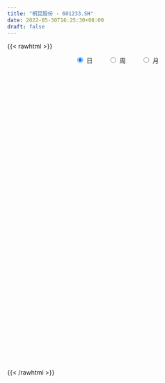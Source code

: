 ```yaml
---
title: "桐昆股份 - 601233.SH"
date: 2022-05-30T16:25:30+08:00
draft: false
---
```

{{< rawhtml >}}
    <div style="text-align: center">
        <label style="padding: 1rem;"><input style="margin-right: .5rem" type="radio" name="period" value="D" checked onclick="period_change(this)">日</label>
        <label style="padding: 1rem;"><input style="margin-right: .5rem" type="radio" name="period" value="W" onclick="period_change(this)">周</label>
        <label style="padding: 1rem;"><input style="margin-right: .5rem" type="radio" name="period" value="M" onclick="period_change(this)">月</label>
    </div>
    <div id="chart" style="height: 700px;"></div> 
    <script type="text/javascript">
        const D_v = [220604.43,373054.02,247822.8,195406.31,294360.65,201019.15,177615.4,337326.61,281032.88,504868.26,556321.0600000001,501987.76,306781.13,492595.94,255616.93,495192.93,604856.97,470116.42,367408.8,314692.82,221451.45,475678.67,548449.33,252000.43,234792.91,296215.66,855826.64,754194.09,675056.45,358588.23,337713.22,411945.35,320791.95,564435.59,417328.3,480903.29,464892.18,708663.28,465678.22,541306.3199999999,681840.3199999999,849934.21,552360.26,780238.78,394588.21,550139.34,514040.6,478596.87,641572.16,494264.69,385569.49,564785.21,683970.75,597497.1899999999,360894.23,467399.09,291522.92,285083.72,337689.83,385761.76,460533.82,508113.19,653183.38,486224.97,591405.6800000001,836927.67,492289.72,530908.71,523164.17,383716.31,294535.77,323852.68,467707.65,684649.99,541942.21,609171.64,509419.48,418254.53,693242.12,647710.74,410936.89,403703.88,472201.89,492708.82,512747.97,514543.26,447268.87,436995.92,515558.68,422006.71,511296.22,313454.88,552805.83,438068.98,393535.56,503080.67,517443.58,334898.05,245212.85,496639.52,362124.83,261359.12,220178.8,288279.05,420620.76,222125.43,476082.4,558850.59,462914.29,326566.54,555013.88,571297.38,248223.26,214013.43,650966.13,453802.63,273357.85,236212.84,193649.0,258952.89,214287.92,266331.27,226861.18,230231.2,330259.91,556218.61,252068.22,211473.47,184066.09,232051.34,330863.58,464099.14,336753.92,453532.02,254188.49,666401.17,409052.83,323002.3,334607.55,391769.67,558074.83,451477.5,287552.04,180108.48,179900.89,240556.98,150275.7,235502.99,188245.24,203840.34,162869.87,254194.32,353037.41,219972.59,217001.98,351047.54,602307.86,523430.62,441767.75,399661.61,391890.14,280598.67,572339.05,417105.11,347696.84,444409.48,310684.64,220274.35,246793.25,263209.06,269592.02,189903.0,221024.82,195988.55,259676.19,395452.03,251074.86,509483.37,449849.38,298753.36,249565.87,297824.45,201703.8,426894.9,422158.65,244534.57,296766.06,373331.93,238775.24,274108.09,313355.66,711853.5,480689.83,395659.42,748165.28,555056.73,632375.79,724722.11,389996.02,332856.86,441984.03,411389.66,397405.14,241952.5,448394.63,210389.22,130867.12,204423.67,222798.87,177109.62,137332.54,244480.36,133557.42,268094.08,232479.11,239657.8,249642.32,264430.39,212477.06,213118.12,179671.65,229319.71,172728.45,176550.35,202794.86,267267.58,173750.94,282987.28,255721.87,355470.93,401157.21,315224.43,200372.07,211009.48,122161.38,217057.36,213948.17,219687.14,187028.36,189550.44,164342.26,140979.37,262427.11,372730.48,317052.67,335719.52,281399.95,397700.21,195225.66,355766.65]
const D_histogram = [0.0,-0.0247548718,-0.0706467757,-0.0662998721,-0.0254547506,-0.010786206,0.0127494634,-0.0266901617,-0.0476263213,-0.0138688946,0.0511678127,0.0351724746,0.010397895,0.033445369,0.0280591735,0.0869413864,0.1688640096,0.2040571251,0.1543314637,0.0885499505,0.0381664218,-0.0615766501,-0.1361149518,-0.1716009283,-0.1854318213,-0.1731123092,-0.021530062,0.1078892004,0.2030617324,0.2472004619,0.2171249761,0.1942902926,0.167232995,0.1753763036,0.1520937303,0.1500845197,0.1592577641,0.2218211685,0.2719435804,0.314849965,0.3483521232,0.3791532807,0.3789792701,0.3023764314,0.267987977,0.2784813511,0.2533796797,0.1786263189,0.0864746366,-0.00556656,-0.0556866224,-0.1750562346,-0.0861137532,-0.0880515854,-0.0802787953,-0.1598178553,-0.179143907,-0.2039805674,-0.2451823416,-0.2326578095,-0.1821177155,-0.1227480486,-0.164699457,-0.1865339739,-0.1878080963,-0.2822760163,-0.3248995057,-0.3824689595,-0.419351402,-0.4461219911,-0.4539236794,-0.430523521,-0.3616468322,-0.3487393084,-0.3082526487,-0.1963783608,-0.1479231784,-0.1031302183,0.0151118154,0.153373944,0.2334072935,0.2441367375,0.2996536732,0.3068971435,0.2974826082,0.2608500676,0.1740220783,0.0490385866,-0.0423658315,-0.1467641808,-0.2739212876,-0.3595516105,-0.4521359743,-0.4832064574,-0.4666093741,-0.4039873172,-0.3793355217,-0.3310472082,-0.2773789323,-0.2569813157,-0.1928266511,-0.1443746472,-0.1092519953,-0.0528054478,-0.0585842993,-0.0480451722,-0.0334648156,-0.0476720268,-0.0707730117,-0.0738254315,0.0004723171,0.0198002102,0.0425445087,0.0597591165,-0.012408293,0.0036116569,0.0274708168,0.0408902074,0.0680293182,0.0926173047,0.095599137,0.0725390918,0.0871686779,0.0804216243,0.1159678694,0.1720659676,0.2064419859,0.2121669217,0.2189337081,0.2235852558,0.1853142704,0.157462024,0.1614919266,0.1804583791,0.1863213888,0.2170627635,0.2485276389,0.2667429255,0.2533927845,0.2510128265,0.2818648379,0.236836121,0.1735091115,0.1482242253,0.1043750362,0.031167381,0.0007609349,-0.0331351525,-0.0424771801,-0.0760477882,-0.0743698216,-0.0626425454,-0.0278577755,-0.0020790026,0.0109647688,-0.0076566381,0.0142188781,0.0532779797,0.0677532605,0.0984536458,0.1151536693,0.1187497526,0.1143115494,0.0607755419,0.0257208025,0.0429575435,0.0498484257,0.033825462,-0.0040928974,0.0088035154,-0.0396820858,-0.0863561837,-0.1407384894,-0.1699771498,-0.1355873913,-0.0602576028,-0.0064749808,0.0737555134,0.096627849,0.091064435,0.0773347826,0.0634973962,0.0418768432,0.0904443814,0.1100528935,0.076408344,0.0352260722,-0.0130693791,-0.0339055929,-0.0740137639,-0.115633699,-0.2221262106,-0.3134130346,-0.3807350174,-0.501391537,-0.6071660193,-0.6903022353,-0.6001553551,-0.5406873842,-0.4953134896,-0.4325815485,-0.3382981322,-0.2398974848,-0.1626730853,-0.0513448825,0.0322439291,0.0914381671,0.112885594,0.1265232215,0.136177069,0.1335830417,0.1518617529,0.1583062328,0.143232894,0.131090732,0.1236762112,0.1423060416,0.1217140019,0.1207365231,0.11268383,0.1124871921,0.0780397294,0.0333250875,0.0080557729,-0.0279700009,-0.0758053782,-0.0919863324,-0.1664029228,-0.218795161,-0.2005309581,-0.1423101158,-0.0624110817,0.0059694019,0.0558739383,0.0908165059,0.1111515818,0.1261170428,0.1443030925,0.14918562,0.1527919027,0.1595282056,0.1611278528,0.1520369017,0.1918966979,0.2356602743,0.2222416672,0.1865809766,0.2162810652,0.2102314815,0.2364958556]
const D_fast = [0.0,-0.0309435897,-0.0944971875,-0.106725252,-0.0722438182,-0.0602718251,-0.0335487898,-0.0796609554,-0.1125036953,-0.0822134922,-0.0043848317,-0.0115870512,-0.0337621571,-0.0023533408,-0.0007247429,0.0798928166,0.2040314422,0.290238839,0.2790960434,0.2354520179,0.1946100946,0.0794728602,-0.0290941795,-0.107480388,-0.1676692363,-0.1986278015,-0.0524280699,0.1039634927,0.2499014578,0.3558403027,0.380046061,0.4057839506,0.4205349018,0.4725222863,0.4872631455,0.5227750649,0.5717627503,0.6897814468,0.8078897539,0.9295086297,1.0500988186,1.1756882964,1.2702591032,1.2692503724,1.3018589123,1.3819726241,1.4202158727,1.3901190917,1.3195860684,1.2261532318,1.1621115139,0.998977843,1.0663918861,1.0424411576,1.0301442489,0.910650725,0.8465386965,0.7707068943,0.6682095347,0.6225696144,0.6275802796,0.6562629343,0.5731366616,0.5046686513,0.4564425047,0.2914055807,0.1675572149,0.0143705212,-0.1273497718,-0.2656508587,-0.3869334668,-0.4711641886,-0.4926992079,-0.5669765112,-0.6035530136,-0.540773316,-0.5292989282,-0.5102885226,-0.388268535,-0.2116629205,-0.0732777476,-0.0015141193,0.1289162348,0.2128839909,0.2778401077,0.306420084,0.2630976143,0.1503737693,0.0483778933,-0.0927115012,-0.2883489299,-0.4638671555,-0.6694855128,-0.8213576103,-0.9214128705,-0.9597876429,-1.0299697279,-1.0644432163,-1.0801196735,-1.1239673858,-1.108019384,-1.095661042,-1.0878513889,-1.0446062033,-1.0650311297,-1.0665032955,-1.0602891429,-1.0864143608,-1.1272085986,-1.1487173763,-1.0743015484,-1.0500236028,-1.0166431771,-0.9844887902,-1.059758273,-1.0428354088,-1.0121085447,-0.9884666023,-0.9443201619,-0.8965778492,-0.8696962327,-0.8746215049,-0.8381997494,-0.8248413968,-0.7603031845,-0.6611885943,-0.5752020796,-0.5164354133,-0.4549352,-0.3943873382,-0.3863297561,-0.3748164965,-0.3304136123,-0.2663325649,-0.213889208,-0.1288821425,-0.0352853574,0.0496156607,0.0996137157,0.1599869644,0.2613051852,0.2754854986,0.2555357669,0.2673069371,0.249551507,0.184135697,0.1539194847,0.1117396091,0.0917782865,0.0391957314,0.0222812425,0.0183478824,0.0461682084,0.0714272307,0.0872121943,0.0666766279,0.0921068636,0.1444854601,0.1758990561,0.2312128529,0.2767012936,0.3099848151,0.3341244992,0.2957823772,0.2671578385,0.2951339653,0.3144869539,0.3069203558,0.267978772,0.2830760636,0.224669941,0.1564067971,0.0668398691,-0.0048930788,-0.0044001681,0.0558652197,0.1080290966,0.206698469,0.2537277669,0.2709304617,0.276534505,0.2785714676,0.2674201253,0.3385987589,0.3857204945,0.3711780309,0.3388022771,0.2872394811,0.257926869,0.1993152571,0.1287868972,-0.0332371671,-0.2028772497,-0.3653829868,-0.6113873906,-0.8689533778,-1.1246651526,-1.1845571112,-1.2602609864,-1.3387154642,-1.3841289102,-1.374420027,-1.3359937507,-1.2994376225,-1.2009456404,-1.1092958465,-1.0272420667,-0.9775732413,-0.9323048085,-0.8886066937,-0.8578049606,-0.8015608111,-0.7555397731,-0.7348048884,-0.7141743674,-0.6906698354,-0.6364634945,-0.6266270338,-0.5974203818,-0.5773021174,-0.5493769573,-0.5643144877,-0.6006978577,-0.6239532291,-0.6669715031,-0.733758225,-0.7729357623,-0.8889530834,-0.9960441118,-1.0279126485,-1.0052693351,-0.9409730714,-0.8711002373,-0.8072272164,-0.7495805223,-0.7014575509,-0.6549628292,-0.6007010064,-0.558522074,-0.5167178155,-0.4700994613,-0.4282178508,-0.3992995765,-0.3114656058,-0.2087869608,-0.1666451511,-0.1556605976,-0.0718902427,-0.0253819561,0.0600063819]
const D_slow = [0.0,-0.0061887179,-0.0238504119,-0.0404253799,-0.0467890676,-0.0494856191,-0.0462982532,-0.0529707936,-0.064877374,-0.0683445976,-0.0555526444,-0.0467595258,-0.0441600521,-0.0357987098,-0.0287839164,-0.0070485698,0.0351674326,0.0861817139,0.1247645798,0.1469020674,0.1564436728,0.1410495103,0.1070207724,0.0641205403,0.017762585,-0.0255154923,-0.0308980078,-0.0039257077,0.0468397254,0.1086398409,0.1629210849,0.211493658,0.2533019068,0.2971459827,0.3351694152,0.3726905452,0.4125049862,0.4679602783,0.5359461734,0.6146586647,0.7017466955,0.7965350157,0.8912798332,0.966873941,1.0338709353,1.103491273,1.166836193,1.2114927727,1.2331114319,1.2317197918,1.2177981363,1.1740340776,1.1525056393,1.1304927429,1.1104230441,1.0704685803,1.0256826035,0.9746874617,0.9133918763,0.8552274239,0.809697995,0.7790109829,0.7378361186,0.6912026252,0.6442506011,0.573681597,0.4924567206,0.3968394807,0.2920016302,0.1804711324,0.0669902126,-0.0406406677,-0.1310523757,-0.2182372028,-0.295300365,-0.3443949552,-0.3813757498,-0.4071583043,-0.4033803505,-0.3650368645,-0.3066850411,-0.2456508567,-0.1707374384,-0.0940131526,-0.0196425005,0.0455700164,0.089075536,0.1013351826,0.0907437248,0.0540526796,-0.0144276423,-0.104315545,-0.2173495385,-0.3381511529,-0.4548034964,-0.5558003257,-0.6506342061,-0.7333960082,-0.8027407413,-0.8669860702,-0.9151927329,-0.9512863947,-0.9785993936,-0.9918007555,-1.0064468303,-1.0184581234,-1.0268243273,-1.038742334,-1.0564355869,-1.0748919448,-1.0747738655,-1.069823813,-1.0591876858,-1.0442479067,-1.0473499799,-1.0464470657,-1.0395793615,-1.0293568097,-1.0123494801,-0.9891951539,-0.9652953697,-0.9471605967,-0.9253684273,-0.9052630212,-0.8762710538,-0.8332545619,-0.7816440655,-0.728602335,-0.673868908,-0.6179725941,-0.5716440265,-0.5322785205,-0.4919055388,-0.446790944,-0.4002105968,-0.345944906,-0.2838129963,-0.2171272649,-0.1537790688,-0.0910258621,-0.0205596527,0.0386493776,0.0820266555,0.1190827118,0.1451764708,0.1529683161,0.1531585498,0.1448747617,0.1342554666,0.1152435196,0.0966510642,0.0809904278,0.074025984,0.0735062333,0.0762474255,0.074333266,0.0778879855,0.0912074804,0.1081457956,0.132759207,0.1615476243,0.1912350625,0.2198129498,0.2350068353,0.2414370359,0.2521764218,0.2646385282,0.2730948937,0.2720716694,0.2742725482,0.2643520268,0.2427629808,0.2075783585,0.165084071,0.1311872232,0.1161228225,0.1145040773,0.1329429557,0.1570999179,0.1798660267,0.1991997223,0.2150740714,0.2255432822,0.2481543775,0.2756676009,0.2947696869,0.303576205,0.3003088602,0.2918324619,0.273329021,0.2444205962,0.1888890436,0.1105357849,0.0153520306,-0.1099958537,-0.2617873585,-0.4343629173,-0.5844017561,-0.7195736022,-0.8434019746,-0.9515473617,-1.0361218947,-1.0960962659,-1.1367645373,-1.1496007579,-1.1415397756,-1.1186802338,-1.0904588353,-1.05882803,-1.0247837627,-0.9913880023,-0.953422564,-0.9138460059,-0.8780377824,-0.8452650994,-0.8143460466,-0.7787695362,-0.7483410357,-0.7181569049,-0.6899859474,-0.6618641494,-0.6423542171,-0.6340229452,-0.632009002,-0.6390015022,-0.6579528468,-0.6809494299,-0.7225501606,-0.7772489508,-0.8273816903,-0.8629592193,-0.8785619897,-0.8770696392,-0.8631011547,-0.8403970282,-0.8126091327,-0.781079872,-0.7450040989,-0.7077076939,-0.6695097182,-0.6296276668,-0.5893457036,-0.5513364782,-0.5033623037,-0.4444472352,-0.3888868183,-0.3422415742,-0.2881713079,-0.2356134375,-0.1764894736]
const D_data = [['2021-05-19', 22.0289, 21.8897, 21.8101, 22.3372],['2021-05-20', 21.7306, 21.5018, 20.9946, 21.9593],['2021-05-21', 21.5217, 21.0046, 20.8852, 21.6013],['2021-05-24', 21.1338, 21.462, 21.0543, 21.4819],['2021-05-25', 21.3228, 21.9991, 21.3228, 22.0985],['2021-05-26', 22.1682, 21.8002, 21.7604, 22.3074],['2021-05-27', 21.8101, 22.009, 21.6808, 22.0985],['2021-05-28', 21.9991, 21.1637, 21.0841, 22.1383],['2021-05-31', 21.0543, 21.1935, 20.746, 21.5018],['2021-06-01', 21.3725, 21.8797, 20.5968, 22.1184],['2021-06-02', 21.8499, 22.5461, 21.7604, 22.6455],['2021-06-03', 22.4566, 21.6908, 21.6808, 23.0235],['2021-06-04', 21.5416, 21.4819, 21.1338, 21.6311],['2021-06-07', 21.4919, 22.0886, 21.2134, 22.5262],['2021-06-08', 22.1085, 21.8002, 21.6808, 22.4466],['2021-06-09', 21.8797, 22.7947, 21.6311, 22.9837],['2021-06-10', 22.566, 23.5705, 22.4964, 23.6301],['2021-06-11', 23.6798, 23.4611, 23.0135, 23.7793],['2021-06-15', 23.6301, 22.5162, 22.4068, 23.7097],['2021-06-16', 22.377, 22.1184, 21.9593, 22.6555],['2021-06-17', 21.9991, 22.0687, 21.7107, 22.3273],['2021-06-18', 21.9394, 21.0543, 20.6962, 21.9394],['2021-06-21', 20.8753, 20.8355, 20.189, 21.0145],['2021-06-22', 20.8454, 20.915, 20.7261, 21.2234],['2021-06-23', 21.1736, 20.915, 20.4675, 21.2234],['2021-06-24', 20.8852, 21.0941, 20.6565, 21.5217],['2021-06-25', 21.2134, 23.2025, 21.1935, 23.2025],['2021-06-28', 23.3715, 23.7196, 22.8444, 23.7992],['2021-06-29', 23.5705, 24.0279, 23.4511, 24.6545],['2021-06-30', 24.1572, 23.9583, 23.5903, 24.3661],['2021-07-01', 23.9683, 23.2721, 23.1726, 24.0578],['2021-07-02', 23.2522, 23.4113, 23.0831, 23.7594],['2021-07-05', 23.6699, 23.4014, 22.9041, 23.829],['2021-07-06', 23.4511, 23.9683, 23.4113, 24.1672],['2021-07-07', 23.03, 23.71, 22.51, 23.86],['2021-07-08', 23.65, 24.08, 23.45, 24.64],['2021-07-09', 24.02, 24.42, 23.3, 24.55],['2021-07-12', 24.82, 25.5, 24.62, 26.12],['2021-07-13', 25.5, 25.92, 25.13, 26.04],['2021-07-14', 26.17, 26.4, 25.45, 26.81],['2021-07-15', 26.4, 26.85, 25.96, 27.77],['2021-07-16', 27.99, 27.39, 27.2, 28.46],['2021-07-19', 27.81, 27.51, 27.34, 28.56],['2021-07-20', 26.71, 26.75, 25.67, 26.97],['2021-07-21', 26.87, 27.35, 26.6, 27.47],['2021-07-22', 28.0, 28.22, 27.34, 28.24],['2021-07-23', 28.08, 28.11, 27.68, 28.67],['2021-07-26', 27.54, 27.56, 26.94, 28.34],['2021-07-27', 27.32, 27.17, 27.0, 28.84],['2021-07-28', 26.85, 26.88, 25.57, 27.5],['2021-07-29', 27.28, 27.17, 26.43, 27.46],['2021-07-30', 27.0, 25.92, 25.63, 27.88],['2021-08-02', 25.98, 28.51, 25.78, 28.51],['2021-08-03', 28.02, 27.7, 27.58, 28.46],['2021-08-04', 27.84, 27.93, 27.27, 28.25],['2021-08-05', 27.7, 26.7, 26.46, 27.71],['2021-08-06', 26.77, 27.2, 26.2, 27.24],['2021-08-09', 26.7, 27.0, 26.37, 27.5],['2021-08-10', 26.94, 26.57, 26.3, 27.3],['2021-08-11', 26.75, 27.1, 26.55, 27.76],['2021-08-12', 27.1, 27.7, 26.45, 27.9],['2021-08-13', 27.6, 28.1, 27.37, 28.48],['2021-08-16', 28.31, 26.87, 26.63, 28.64],['2021-08-17', 26.86, 26.91, 26.6, 28.08],['2021-08-18', 26.85, 27.05, 25.3, 27.05],['2021-08-19', 26.6, 25.52, 24.7, 26.6],['2021-08-20', 25.52, 25.63, 24.78, 25.69],['2021-08-23', 25.42, 24.95, 24.86, 25.58],['2021-08-24', 25.22, 24.68, 24.42, 25.4],['2021-08-25', 24.69, 24.32, 23.94, 24.76],['2021-08-26', 24.28, 24.12, 24.07, 24.7],['2021-08-27', 24.02, 24.2, 23.81, 24.42],['2021-08-30', 24.34, 24.69, 24.2, 24.97],['2021-08-31', 24.6, 23.9, 23.09, 24.65],['2021-09-01', 23.72, 24.09, 23.72, 24.96],['2021-09-02', 24.1, 25.15, 23.59, 25.34],['2021-09-03', 25.01, 24.6, 24.46, 25.28],['2021-09-06', 24.59, 24.65, 23.96, 24.88],['2021-09-07', 24.6, 25.92, 24.52, 26.41],['2021-09-08', 26.08, 26.88, 26.08, 27.38],['2021-09-09', 26.98, 26.85, 26.4, 27.1],['2021-09-10', 26.67, 26.38, 26.08, 27.4],['2021-09-13', 26.38, 27.31, 26.28, 27.48],['2021-09-14', 27.45, 27.1, 26.78, 27.78],['2021-09-15', 26.77, 27.12, 26.76, 28.16],['2021-09-16', 27.31, 26.88, 26.74, 28.07],['2021-09-17', 26.75, 26.1, 25.36, 26.9],['2021-09-22', 25.54, 25.15, 24.81, 25.8],['2021-09-23', 25.31, 25.0, 24.83, 26.02],['2021-09-24', 25.0, 24.24, 24.12, 25.3],['2021-09-27', 24.3, 23.16, 22.71, 24.45],['2021-09-28', 23.16, 22.84, 22.58, 23.33],['2021-09-29', 22.75, 21.92, 21.57, 22.75],['2021-09-30', 22.0, 21.94, 21.59, 22.26],['2021-10-08', 22.28, 22.06, 21.64, 22.35],['2021-10-11', 22.3, 22.43, 22.09, 22.9],['2021-10-12', 22.2, 21.79, 21.16, 22.32],['2021-10-13', 21.58, 21.9, 21.43, 21.95],['2021-10-14', 21.88, 21.89, 21.64, 22.15],['2021-10-15', 21.79, 21.34, 21.04, 21.86],['2021-10-18', 21.19, 21.81, 21.11, 21.92],['2021-10-19', 21.71, 21.65, 21.5, 21.81],['2021-10-20', 21.51, 21.47, 21.26, 21.6],['2021-10-21', 21.46, 21.78, 21.45, 21.93],['2021-10-22', 21.69, 20.95, 20.8, 21.69],['2021-10-25', 20.9, 20.98, 20.71, 21.15],['2021-10-26', 21.25, 20.92, 20.78, 21.86],['2021-10-27', 20.85, 20.38, 19.79, 20.95],['2021-10-28', 20.27, 19.97, 19.44, 20.4],['2021-10-29', 19.97, 19.94, 19.56, 20.09],['2021-11-01', 20.22, 20.92, 19.96, 21.44],['2021-11-02', 20.88, 20.34, 20.0, 20.93],['2021-11-03', 20.31, 20.37, 20.0, 20.45],['2021-11-04', 20.38, 20.3, 20.11, 20.46],['2021-11-05', 20.24, 18.9, 18.87, 20.24],['2021-11-08', 18.98, 19.7, 18.91, 19.85],['2021-11-09', 19.65, 19.77, 19.5, 19.92],['2021-11-10', 19.68, 19.62, 19.15, 19.77],['2021-11-11', 19.5, 19.8, 19.41, 19.83],['2021-11-12', 19.8, 19.83, 19.52, 19.98],['2021-11-15', 19.82, 19.57, 19.42, 19.84],['2021-11-16', 19.68, 19.12, 19.09, 19.68],['2021-11-17', 19.13, 19.5, 19.04, 19.75],['2021-11-18', 19.4, 19.19, 19.18, 19.75],['2021-11-19', 19.12, 19.75, 19.0, 19.8],['2021-11-22', 19.68, 20.25, 19.61, 20.87],['2021-11-23', 20.24, 20.26, 19.93, 20.45],['2021-11-24', 20.25, 20.07, 19.94, 20.26],['2021-11-25', 20.08, 20.19, 19.93, 20.24],['2021-11-26', 20.16, 20.28, 20.0, 20.55],['2021-11-29', 19.88, 19.73, 19.51, 19.97],['2021-11-30', 19.72, 19.74, 19.6, 20.51],['2021-12-01', 19.67, 20.13, 19.55, 20.15],['2021-12-02', 20.14, 20.45, 19.98, 20.7],['2021-12-03', 20.46, 20.44, 20.24, 20.63],['2021-12-06', 20.47, 20.96, 20.42, 21.54],['2021-12-07', 21.19, 21.28, 20.84, 21.35],['2021-12-08', 21.31, 21.42, 21.1, 21.47],['2021-12-09', 21.36, 21.22, 21.15, 21.48],['2021-12-10', 21.35, 21.5, 21.21, 21.82],['2021-12-13', 21.59, 22.2, 21.59, 22.45],['2021-12-14', 22.07, 21.42, 21.27, 22.09],['2021-12-15', 21.43, 21.07, 20.95, 21.57],['2021-12-16', 21.18, 21.45, 21.02, 21.45],['2021-12-17', 21.31, 21.15, 21.05, 21.52],['2021-12-20', 20.97, 20.54, 20.49, 21.29],['2021-12-21', 20.5, 20.83, 20.5, 21.05],['2021-12-22', 20.93, 20.62, 20.42, 21.06],['2021-12-23', 20.61, 20.8, 20.52, 20.9],['2021-12-24', 20.92, 20.35, 20.29, 21.02],['2021-12-27', 20.35, 20.66, 20.27, 20.8],['2021-12-28', 20.66, 20.78, 20.28, 20.81],['2021-12-29', 20.69, 21.17, 20.65, 21.37],['2021-12-30', 21.29, 21.22, 20.97, 21.32],['2021-12-31', 21.18, 21.18, 20.93, 21.25],['2022-01-04', 21.28, 20.78, 20.52, 21.28],['2022-01-05', 20.77, 21.31, 20.65, 21.93],['2022-01-06', 21.5, 21.73, 21.38, 22.13],['2022-01-07', 21.82, 21.63, 21.58, 22.2],['2022-01-10', 21.53, 22.04, 21.49, 22.28],['2022-01-11', 22.11, 22.1, 21.97, 22.37],['2022-01-12', 22.3, 22.11, 21.97, 22.38],['2022-01-13', 22.19, 22.13, 22.03, 22.87],['2022-01-14', 22.1, 21.46, 21.35, 22.1],['2022-01-17', 21.37, 21.52, 21.25, 21.67],['2022-01-18', 21.49, 22.19, 21.45, 22.47],['2022-01-19', 22.06, 22.2, 22.0, 22.63],['2022-01-20', 22.2, 21.96, 21.95, 22.29],['2022-01-21', 21.9, 21.59, 21.4, 21.95],['2022-01-24', 21.51, 22.2, 21.2, 22.44],['2022-01-25', 21.98, 21.36, 21.35, 22.1],['2022-01-26', 21.38, 21.11, 20.94, 21.57],['2022-01-27', 21.11, 20.68, 20.51, 21.43],['2022-01-28', 20.75, 20.67, 20.26, 21.05],['2022-02-07', 21.0, 21.38, 21.0, 21.66],['2022-02-08', 21.39, 22.13, 21.25, 22.58],['2022-02-09', 22.0, 22.2, 21.94, 22.32],['2022-02-10', 22.21, 22.94, 22.04, 22.98],['2022-02-11', 22.84, 22.59, 22.5, 23.38],['2022-02-14', 22.5, 22.38, 22.21, 22.8],['2022-02-15', 22.31, 22.32, 22.03, 22.44],['2022-02-16', 22.36, 22.33, 22.25, 22.89],['2022-02-17', 22.3, 22.21, 22.12, 22.43],['2022-02-18', 22.37, 23.25, 22.07, 23.26],['2022-02-21', 23.31, 23.19, 22.9, 23.8],['2022-02-22', 23.0, 22.6, 22.51, 23.26],['2022-02-23', 22.76, 22.39, 22.23, 22.95],['2022-02-24', 22.4, 22.11, 21.76, 22.56],['2022-02-25', 22.35, 22.29, 21.99, 22.48],['2022-02-28', 22.25, 21.88, 21.74, 22.38],['2022-03-01', 21.93, 21.6, 21.37, 22.08],['2022-03-02', 21.58, 20.28, 20.04, 21.58],['2022-03-03', 20.05, 19.74, 19.64, 20.18],['2022-03-04', 19.77, 19.34, 19.25, 19.86],['2022-03-07', 18.88, 17.8, 17.69, 18.88],['2022-03-08', 17.82, 16.9, 16.66, 17.89],['2022-03-09', 16.83, 16.1, 15.27, 16.89],['2022-03-10', 16.88, 17.7, 16.86, 17.71],['2022-03-11', 17.26, 17.17, 16.81, 17.27],['2022-03-14', 17.1, 16.75, 16.7, 17.39],['2022-03-15', 16.89, 16.76, 16.61, 17.19],['2022-03-16', 17.1, 17.13, 16.21, 17.19],['2022-03-17', 17.47, 17.32, 17.18, 17.82],['2022-03-18', 16.97, 17.21, 16.85, 17.33],['2022-03-21', 17.56, 17.9, 17.3, 18.2],['2022-03-22', 17.76, 17.91, 17.69, 18.03],['2022-03-23', 17.99, 17.88, 17.85, 18.07],['2022-03-24', 17.7, 17.55, 17.1, 17.7],['2022-03-25', 17.56, 17.49, 17.47, 17.95],['2022-03-28', 17.3, 17.46, 16.95, 17.5],['2022-03-29', 17.54, 17.29, 17.13, 17.64],['2022-03-30', 17.48, 17.57, 17.46, 17.86],['2022-03-31', 17.54, 17.48, 17.41, 17.68],['2022-04-01', 17.33, 17.18, 17.11, 17.4],['2022-04-06', 17.19, 17.13, 16.9, 17.19],['2022-04-07', 17.17, 17.12, 17.07, 17.62],['2022-04-08', 17.04, 17.47, 17.04, 17.58],['2022-04-11', 17.47, 16.97, 16.84, 17.6],['2022-04-12', 16.94, 17.15, 16.6, 17.22],['2022-04-13', 17.01, 17.03, 16.95, 17.26],['2022-04-14', 17.16, 17.1, 16.98, 17.21],['2022-04-15', 17.0, 16.56, 16.38, 17.05],['2022-04-18', 16.49, 16.17, 16.06, 16.49],['2022-04-19', 16.0, 16.15, 15.98, 16.33],['2022-04-20', 16.16, 15.75, 15.6, 16.21],['2022-04-21', 15.64, 15.24, 15.18, 15.7],['2022-04-22', 15.16, 15.3, 15.0, 15.45],['2022-04-25', 15.1, 14.12, 14.07, 15.21],['2022-04-26', 14.08, 13.79, 13.68, 14.37],['2022-04-27', 13.5, 14.3, 13.27, 14.37],['2022-04-28', 14.32, 14.75, 14.13, 14.9],['2022-04-29', 14.77, 15.19, 14.57, 15.37],['2022-05-05', 15.27, 15.3, 15.02, 15.48],['2022-05-06', 15.0, 15.29, 14.88, 15.54],['2022-05-09', 15.15, 15.27, 15.01, 15.43],['2022-05-10', 15.1, 15.2, 14.96, 15.33],['2022-05-11', 15.16, 15.21, 15.16, 15.47],['2022-05-12', 15.3, 15.34, 15.25, 15.74],['2022-05-13', 15.44, 15.25, 15.18, 15.62],['2022-05-16', 15.25, 15.28, 15.15, 15.45],['2022-05-17', 15.3, 15.38, 15.16, 15.39],['2022-05-18', 15.41, 15.38, 15.25, 15.51],['2022-05-19', 15.18, 15.27, 14.75, 15.28],['2022-05-20', 15.3, 16.03, 15.3, 16.17],['2022-05-23', 16.15, 16.41, 16.06, 16.51],['2022-05-24', 16.42, 15.9, 15.89, 16.8],['2022-05-25', 15.87, 15.6, 15.59, 16.02],['2022-05-26', 15.6, 16.52, 15.6, 16.7],['2022-05-27', 16.49, 16.27, 16.14, 16.61],['2022-05-30', 16.42, 16.88, 16.27, 16.88]]
const W_v = [1225246.0499999998,1190149.01,1891755.46,1708735.6400000001,675874.49,501695.56,896533.7999999999,1152466.04,977762.79,1071678.3600000001,1088174.2200000002,803999.1299999999,557403.96,477437.3199999999,1187834.2200000002,1259325.98,1814078.05,1617326.4600000002,2043304.76,1557486.6100000001,1073579.2399999998,1117662.99,1215001.3099999998,1331465.23,1312739.1599999999,1192518.8800000001,1087250.54,1271906.8699999999,1116581.6400000001,486557.68,240125.11,849634.7899999999,834305.61,1139330.7,697075.2200000001,1149983.5,487530.48,868790.12,773323.0899999999,627627.87,447179.63,869435.8400000001,1659709.3300000001,1664428.9399999999,941250.9,824130.46,664787.05,603381.59,897012.1900000001,957705.8600000001,908124.9300000001,671913.58,1183003.8700000001,1375497.6799999999,1421216.6299999999,1120317.3900000001,864877.13,1355933.5700000001,901281.0599999999,1100262.3500000001,1117285.3399999999,624855.72,1200057.6400000001,1136751.25,1413762.9099999999,1423762.8699999999,954511.8100000001,1436837.1899999999,1285171.6100000001,1400963.28,1547683.5599999998,1210089.97,1198596.49,1025880.9400000002,609436.4,1253423.02,1118586.22,1769521.75,1049673.51,2851995.6900000004,2174151.1099999999,2274076.2399999998,2846801.6100000003,2389399.3899999997,3523381.0099999998,2499836.7800000003,2324789.75,2413452.6800000002,1488874.45,1122613.4600000002,383811.39,1390675.45,1246464.9099999999,756344.85,1042679.38,1011130.8999999999,1084307.49,976497.1499999999,926791.8100000001,1522001.8200000001,515800.21,391703.35,710023.65,747536.13,747784.9300000001,1395703.9100000001,1596743.77,1028719.0900000001,1598480.96,1295030.5999999999,1332475.04,757107.5,150969.87,544266.47,740625.66,490518.7599999999,838368.52,1095946.95,729188.76,672196.95,1131370.28,710224.9,1395213.48,1310237.1500000001,950968.8200000001,1643882.3100000001,1510884.9399999999,1509352.55,1318135.8200000001,1466455.1099999999,1066146.2,1388525.9100000001,2404452.6799999997,2140507.5800000001,2291921.1000000001,1333954.49,1023648.3200000001,969732.23,739669.77,771715.04,810813.02,531607.55,459868.8300000001,732364.2799999999,630624.63,1108501.72,1244865.0999999999,822829.0199999999,607559.36,591018.3200000001,1254130.5,1558459.5600000001,1608316.9399999999,1778073.0600000001,1033023.25,1317965.1200000001,1104310.27,1852896.27,918836.59,1049768.7,935494.8199999998,603004.5599999999,828439.4400000001,288803.03,79264.61,1570350.8900000001,1397062.77,750100.36,1894693.9299999999,7141725.6500000004,5277559.8200000003,4149779.5900000003,3008448.3300000001,2369239.4199999999,2281839.6099999999,2407376.25,2088572.2100000002,2767285.8499999996,3185663.8500000001,2813552.3100000001,2294495.9500000002,3632587.3299999996,1777720.5699999998,1398807.54,2697089.71,2886991.3700000001,2693776.8700000001,1929281.9299999999,2225705.2400000002,1410718.48,897666.51,1550545.97,1250499.8699999999,1787850.78,902284.9300000001,1819850.28,1535301.46,1205728.1200000001,2150991.0900000003,2318379.1899999999,1379231.74,2187284.9700000002,2537497.3400000003,2248351.3100000001,3247422.3499999996,2791367.1899999999,2564788.4199999999,2401284.1799999997,1977182.3200000001,3060031.4199999999,2056177.6399999999,2812890.9700000002,2573848.1599999997,2439470.8100000001,1374561.3100000001,1815625.9099999999,393535.56,2097274.6699999999,1552562.5600000001,2046539.25,2239514.0800000001,1415975.21,1267971.48,1435877.73,1839437.1499999999,2124833.52,1657113.7399999998,1018421.25,1207076.1699999999,1918553.77,2061594.5800000001,1569858.5600000001,1139717.4500000002,1865535.8300000001,1474742.3799999999,1575566.45,2175666.5,3050315.9300000002,1825588.1899999999,1216873.51,960574.02,721779.23,1099016.9300000002,993092.1799999999,1610561.72,411381.55,959882.41,1130029.6599999999,1527098.0099999998,355766.65]
const W_histogram = [0.0,-0.0044034188,0.0296258504,0.0070713936,-0.0048675501,-0.0209648312,0.0215499889,0.0809102496,0.0832428177,0.0970764517,0.1550480757,0.1751912137,0.1375900395,0.0998000359,0.0601224925,0.0573128411,0.1133020032,0.1730022102,0.3200196376,0.359643823,0.4105223865,0.4194969605,0.4263201744,0.5876804182,0.658632724,0.6359874943,0.606828146,0.521764648,0.2133699925,0.1162355962,0.0625428564,0.0066056625,-0.1226855488,-0.1935680339,-0.3174896872,-0.38992891,-0.4320189602,-0.3990546228,-0.3498030342,-0.3313306808,-0.2588134798,-0.1565206641,-0.0155988343,-0.0171951227,-0.073285708,-0.1083496551,-0.1269050073,-0.209487843,-0.19411208,-0.2596573789,-0.1729111512,-0.145493658,-0.061528497,0.0443200567,-0.0048000594,-0.0610545834,-0.0610462094,-0.0442311105,-0.1007276169,-0.1919294092,-0.2066766898,-0.2311505691,-0.3993909778,-0.555023011,-0.6567549575,-0.6155929699,-0.6089820955,-0.5659519028,-0.5996269636,-0.5995219479,-0.522325587,-0.440579644,-0.4243635971,-0.4106595204,-0.3605003464,-0.2719411926,-0.1651997595,-0.0696330873,0.010970486,0.148623165,0.2537239791,0.3534130428,0.3978002422,0.410494864,0.536864403,0.6231100411,0.7768318445,0.8204360687,0.834880025,0.7081224665,0.6367670385,0.4097028782,0.2478413879,0.0991575776,-0.0187076981,-0.1610235583,-0.2002347401,-0.1279503585,-0.0092744338,-0.0239277342,-0.055721965,-0.1014630143,-0.1601897455,-0.1979955831,-0.2121315049,-0.2258296272,-0.2292711538,-0.2399528171,-0.172832102,-0.0688268064,-0.0375937851,-0.0485276952,-0.0420920292,-0.0018961235,-0.0176221412,-0.0075457846,0.0413067371,0.0680740867,0.040071418,0.0409750398,0.0298678845,0.018613568,0.0559330778,0.087248076,0.1329531966,0.2174683747,0.251400415,0.2900134805,0.2207873846,0.1358266869,0.0813901005,0.0562457807,0.014415528,0.025526241,-0.0439253412,-0.1101361702,-0.1905943099,-0.2784573018,-0.3051069109,-0.2750487634,-0.2547621385,-0.2360859956,-0.2069837509,-0.190524674,-0.1711739851,-0.100640387,-0.0171233867,0.0202102926,0.0715790759,0.1151488676,0.2006405358,0.2911254053,0.3414253243,0.3307547936,0.3222946189,0.3517388027,0.3429323736,0.4050408093,0.4153868587,0.3994135867,0.2443792511,0.1855592013,0.0342067996,-0.0758872508,-0.1211769775,-0.0019702262,0.0363821579,-0.0053316414,0.0154059521,0.2004725767,0.4866242808,0.5255315026,0.4925466896,0.387187619,0.3058430217,0.2551725277,0.2645271672,0.3224598757,0.3905716311,0.631972266,0.5280478981,0.4677060641,0.6874794506,0.6978064969,0.5239514986,0.3695140529,0.0783645254,-0.2300762792,-0.5485266256,-0.6807655518,-0.7772984919,-0.8065459566,-0.7350209009,-0.5776592919,-0.3975462426,-0.3684832395,-0.4258829797,-0.4395693918,-0.4139844147,-0.2581814045,-0.3082435311,-0.1933215896,-0.1043425869,0.0149970252,0.2722415023,0.4582266594,0.4030444131,0.4201245288,0.456393664,0.2866830765,0.0624818602,-0.0674761122,-0.0433294658,-0.0552244677,-0.189792162,-0.4218416598,-0.5474262364,-0.6520564545,-0.7155220001,-0.7877954898,-0.8619199172,-0.8056334639,-0.7331782648,-0.6137871939,-0.4934498954,-0.3202672303,-0.2122935869,-0.1790859404,-0.0900500069,0.0052651344,0.0599404325,0.1052859774,0.0751582104,0.1803754455,0.2840872759,0.2773866946,0.0742036367,-0.1918709865,-0.3419424034,-0.3953426709,-0.4221033603,-0.3915113815,-0.4022644064,-0.4597873276,-0.4691710055,-0.4334189854,-0.3791975875,-0.2630475644,-0.1480326548,-0.0158085519]
const W_fast = [0.0,-0.0055042735,0.0359314583,0.0151448499,0.0019890187,-0.0193494703,0.0285528471,0.1081406702,0.1312839427,0.1693866897,0.2661203326,0.3300612741,0.3268576097,0.314017615,0.2893706948,0.3008892537,0.3852039165,0.4881546762,0.7151770129,0.844712154,0.9982213142,1.1120701283,1.2254733859,1.5337537342,1.769364221,1.9057158648,2.0282635531,2.0736412171,1.8185890597,1.7505135624,1.7124565368,1.6581707584,1.4982081599,1.3789336664,1.1756395912,1.005718141,0.8556233507,0.7888240324,0.7506248624,0.6862645456,0.6940783767,0.7572410264,0.8942631476,0.8883680785,0.8139560662,0.7518047054,0.7015231013,0.5665683049,0.5334160478,0.4029564043,0.4464748442,0.4375189228,0.5061019596,0.6230305274,0.5727103965,0.5011922267,0.4859390483,0.4916963696,0.4100179589,0.2708338143,0.2044173612,0.1221558397,-0.1459323134,-0.4403200994,-0.7062407853,-0.8189770402,-0.9646116896,-1.0630694725,-1.2466512743,-1.3964267456,-1.4498117815,-1.4782107494,-1.5680856018,-1.6570464052,-1.6970123178,-1.6764384622,-1.6109969689,-1.5328385686,-1.4494923738,-1.2746839035,-1.1061520946,-0.9181097703,-0.7742725103,-0.6589541725,-0.3983685327,-0.1563453844,0.1915843801,0.4402976215,0.6634615841,0.7137346422,0.8015709739,0.6769325331,0.5770313897,0.4531369738,0.3305947736,0.1480230239,0.058753157,0.099049949,0.2154072652,0.1947720313,0.1490473092,0.0779405064,-0.0208336612,-0.1081383946,-0.1753071927,-0.2454627217,-0.3062220368,-0.3768919043,-0.3529792148,-0.2661806207,-0.2443460457,-0.2674118796,-0.2714992209,-0.2317773461,-0.251908899,-0.2437189886,-0.1845397826,-0.1407539114,-0.1587387256,-0.1475913438,-0.151231528,-0.1578324526,-0.1065296732,-0.0534026561,0.0255407637,0.1644230354,0.2612051795,0.3723216152,0.3582923654,0.3072883394,0.2731992781,0.2621164035,0.2238900328,0.2413823061,0.1609493885,0.0672045171,-0.0609022001,-0.2183795175,-0.3213058544,-0.3600098977,-0.4034138074,-0.4437591634,-0.4664028564,-0.497574948,-0.5210177554,-0.475644254,-0.3964081005,-0.354021848,-0.2847582958,-0.2124012871,-0.076749485,0.0865167358,0.222172986,0.2941911536,0.3663046336,0.4836835181,0.5606101824,0.7239788205,0.8381715845,0.9220517092,0.8281121863,0.8156819369,0.6728812351,0.543815372,0.468231401,0.5869455957,0.6343935193,0.5913468097,0.6159358911,0.8511206599,1.2589284342,1.4292185316,1.5193703911,1.5108082252,1.5059243833,1.5190470213,1.5945334526,1.73308113,1.8988357932,2.2982294946,2.3263171012,2.3829017833,2.7745450324,2.959323703,2.9164565793,2.8543976468,2.5828392507,2.2168793762,1.7612973734,1.4588670593,1.1680094963,0.9371255424,0.8248953729,0.8378421589,0.9185686476,0.8555108407,0.6916403557,0.5680615955,0.490150469,0.581408128,0.4542851187,0.5208766627,0.5837700188,0.7068588872,1.0321637398,1.3327055618,1.3782844188,1.5003956667,1.6507632179,1.5527233995,1.3441426483,1.1973156478,1.2106299277,1.1849288089,1.0029130741,0.6654031613,0.4029620256,0.1353176939,-0.1070283517,-0.3762507139,-0.6658551206,-0.8109770333,-0.9218164004,-0.9558721279,-0.9588973033,-0.8657814457,-0.810881199,-0.8224450376,-0.7559216059,-0.659290181,-0.5896297748,-0.5179627355,-0.5293009499,-0.3789898534,-0.204256204,-0.1416101118,-0.3262422604,-0.6402846303,-0.875841648,-1.0280775832,-1.1603641127,-1.2276499792,-1.3389691057,-1.5114388588,-1.6381152881,-1.7107180143,-1.7512960134,-1.7009078814,-1.6229011354,-1.4946291706]
const W_slow = [0.0,-0.0011008547,0.0063056079,0.0080734563,0.0068565688,0.001615361,0.0070028582,0.0272304206,0.048041125,0.072310238,0.1110722569,0.1548700603,0.1892675702,0.2142175792,0.2292482023,0.2435764126,0.2719019134,0.3151524659,0.3951573753,0.4850683311,0.5876989277,0.6925731678,0.7991532114,0.946073316,1.110731497,1.2697283705,1.4214354071,1.5518765691,1.6052190672,1.6342779662,1.6499136803,1.651565096,1.6208937088,1.5725017003,1.4931292785,1.395647051,1.2876423109,1.1878786552,1.1004278967,1.0175952265,0.9528918565,0.9137616905,0.9098619819,0.9055632012,0.8872417742,0.8601543605,0.8284281086,0.7760561479,0.7275281279,0.6626137831,0.6193859953,0.5830125808,0.5676304566,0.5787104708,0.5775104559,0.5622468101,0.5469852577,0.5359274801,0.5107455758,0.4627632235,0.4110940511,0.3533064088,0.2534586644,0.1147029116,-0.0494858278,-0.2033840702,-0.3556295941,-0.4971175698,-0.6470243107,-0.7969047977,-0.9274861944,-1.0376311054,-1.1437220047,-1.2463868848,-1.3365119714,-1.4044972696,-1.4457972094,-1.4632054813,-1.4604628598,-1.4233070685,-1.3598760737,-1.2715228131,-1.1720727525,-1.0694490365,-0.9352329357,-0.7794554255,-0.5852474643,-0.3801384472,-0.1714184409,0.0056121757,0.1648039353,0.2672296549,0.3291900019,0.3539793963,0.3493024717,0.3090465821,0.2589878971,0.2270003075,0.224681699,0.2186997655,0.2047692742,0.1794035207,0.1393560843,0.0898571885,0.0368243123,-0.0196330945,-0.076950883,-0.1369390873,-0.1801471128,-0.1973538144,-0.2067522606,-0.2188841844,-0.2294071917,-0.2298812226,-0.2342867579,-0.236173204,-0.2258465198,-0.2088279981,-0.1988101436,-0.1885663836,-0.1810994125,-0.1764460205,-0.1624627511,-0.1406507321,-0.1074124329,-0.0530453393,0.0098047645,0.0823081346,0.1375049808,0.1714616525,0.1918091776,0.2058706228,0.2094745048,0.2158560651,0.2048747298,0.1773406872,0.1296921098,0.0600777843,-0.0161989434,-0.0849611343,-0.1486516689,-0.2076731678,-0.2594191055,-0.307050274,-0.3498437703,-0.3750038671,-0.3792847138,-0.3742321406,-0.3563373716,-0.3275501547,-0.2773900208,-0.2046086695,-0.1192523384,-0.03656364,0.0440100147,0.1319447154,0.2176778088,0.3189380111,0.4227847258,0.5226381225,0.5837329353,0.6301227356,0.6386744355,0.6197026228,0.5894083784,0.5889158219,0.5980113614,0.596678451,0.6005299391,0.6506480832,0.7723041534,0.9036870291,1.0268237015,1.1236206062,1.2000813616,1.2638744936,1.3300062854,1.4106212543,1.5082641621,1.6662572286,1.7982692031,1.9151957191,2.0870655818,2.261517206,2.3925050807,2.4848835939,2.5044747253,2.4469556554,2.309823999,2.1396326111,1.9453079881,1.743671499,1.5599162738,1.4155014508,1.3161148901,1.2239940803,1.1175233353,1.0076309874,0.9041348837,0.8395895326,0.7625286498,0.7141982524,0.6881126057,0.691861862,0.7599222375,0.8744789024,0.9752400057,1.0802711379,1.1943695539,1.266040323,1.281660788,1.26479176,1.2539593935,1.2401532766,1.1927052361,1.0872448212,0.950388262,0.7873741484,0.6084936484,0.4115447759,0.1960647966,-0.0053435694,-0.1886381356,-0.342084934,-0.4654474079,-0.5455142154,-0.5985876122,-0.6433590973,-0.665871599,-0.6645553154,-0.6495702073,-0.6232487129,-0.6044591603,-0.5593652989,-0.48834348,-0.4189968063,-0.4004458971,-0.4484136438,-0.5338992446,-0.6327349123,-0.7382607524,-0.8361385978,-0.9367046993,-1.0516515312,-1.1689442826,-1.277299029,-1.3720984258,-1.437860317,-1.4748684806,-1.4788206186]
const W_data = [['2017-07-21', 10.0538, 10.1021, 9.5224, 10.8128],['2017-07-28', 10.1228, 10.0331, 9.8399, 10.5299],['2017-08-04', 10.04, 10.6058, 9.9641, 10.799],['2017-08-11', 10.661, 9.9434, 9.8192, 11.213],['2017-08-18', 9.9296, 9.9848, 9.8261, 10.3229],['2017-08-25', 10.0055, 9.8468, 9.5983, 10.2056],['2017-09-01', 9.695, 10.6541, 9.695, 10.7921],['2017-09-08', 10.6955, 11.1854, 10.5092, 11.2751],['2017-09-15', 11.2751, 10.7093, 10.7024, 11.489],['2017-09-22', 10.7645, 10.9784, 10.6817, 11.7167],['2017-09-29', 11.0612, 11.841, 10.7507, 12.186],['2017-10-13', 12.1584, 11.7305, 11.558, 12.3861],['2017-10-20', 11.558, 11.1095, 10.8197, 11.7029],['2017-10-27', 11.0957, 11.0267, 10.9232, 11.5373],['2017-11-03', 11.0267, 10.8887, 10.7438, 11.9721],['2017-11-10', 10.9301, 11.3165, 10.4126, 11.4545],['2017-11-17', 11.4545, 12.3033, 11.351, 12.8208],['2017-11-24', 12.4551, 12.8208, 12.0756, 13.7178],['2017-12-01', 12.8208, 14.7253, 12.6345, 15.8293],['2017-12-08', 14.7184, 14.2216, 13.3659, 15.7396],['2017-12-15', 14.1733, 14.9944, 13.911, 15.4912],['2017-12-22', 14.9047, 15.0565, 14.5252, 16.1192],['2017-12-29', 15.0013, 15.5188, 14.0629, 15.643],['2018-01-05', 15.6637, 18.4446, 15.6637, 18.7137],['2018-01-12', 17.9408, 18.5895, 17.9408, 19.9764],['2018-01-19', 18.7689, 18.2375, 16.9886, 18.7689],['2018-01-26', 18.279, 18.7068, 17.5958, 19.1139],['2018-02-02', 18.6999, 18.3618, 16.6643, 20.3214],['2018-02-09', 17.8235, 15.0151, 14.9461, 18.6447],['2018-02-14', 15.1807, 16.9265, 15.0151, 17.0369],['2018-02-23', 17.2784, 17.3681, 17.0507, 17.7959],['2018-03-02', 17.5268, 17.306, 16.9817, 18.762],['2018-03-09', 17.2922, 16.0708, 15.8017, 17.4095],['2018-03-16', 16.1813, 16.3607, 16.1813, 17.7269],['2018-03-23', 16.4228, 15.1807, 14.8426, 16.8575],['2018-03-30', 14.8495, 15.2152, 13.911, 15.4981],['2018-04-04', 15.5671, 15.1462, 14.8357, 15.9535],['2018-04-13', 15.0151, 15.9052, 14.539, 16.547],['2018-04-20', 16.0018, 16.1951, 15.0289, 16.409],['2018-04-27', 16.0294, 15.8707, 15.4636, 16.6988],['2018-05-04', 15.8017, 16.6988, 15.8017, 16.9472],['2018-05-11', 16.8023, 17.513, 16.7747, 17.789],['2018-05-18', 17.5199, 18.7185, 16.6204, 18.7963],['2018-05-25', 19.0391, 17.4266, 17.3003, 19.7774],['2018-06-01', 17.0672, 16.6786, 16.2318, 17.4655],['2018-06-08', 16.6495, 16.7466, 16.5135, 17.378],['2018-06-15', 16.6981, 16.8341, 16.2512, 17.1449],['2018-06-22', 16.3192, 15.7364, 14.969, 16.4552],['2018-06-29', 16.125, 16.7272, 15.445, 16.7952],['2018-07-06', 16.8438, 15.4936, 14.9787, 16.9021],['2018-07-13', 15.7364, 17.378, 15.6295, 17.582],['2018-07-20', 17.3683, 16.9021, 16.4649, 17.5723],['2018-07-27', 16.9798, 17.9123, 16.6689, 18.7477],['2018-08-03', 18.0871, 18.7768, 17.5917, 19.2139],['2018-08-10', 18.6408, 17.0866, 15.5518, 18.6408],['2018-08-17', 17.0575, 16.7661, 16.4358, 18.1843],['2018-08-24', 16.7661, 17.3489, 16.5426, 17.8249],['2018-08-31', 17.514, 17.6403, 17.3877, 18.9905],['2018-09-07', 17.4849, 16.6301, 16.4844, 17.7763],['2018-09-14', 16.6301, 15.7461, 14.9593, 16.7272],['2018-09-21', 15.7364, 16.3192, 14.5125, 16.4941],['2018-09-28', 16.2027, 15.9695, 15.6587, 16.4649],['2018-10-12', 15.7461, 13.4342, 12.5211, 15.785],['2018-10-19', 13.5022, 12.356, 11.5109, 13.6479],['2018-10-26', 12.5503, 11.8509, 11.0738, 13.1914],['2018-11-02', 11.9092, 12.9485, 11.3652, 13.0262],['2018-11-09', 12.8125, 12.1131, 11.812, 12.9],['2018-11-16', 12.1034, 12.1714, 11.9092, 12.5697],['2018-11-23', 12.2103, 10.6852, 10.6464, 12.2977],['2018-11-30', 10.5395, 10.4326, 9.9567, 10.6269],['2018-12-07', 10.8601, 11.0349, 10.5686, 11.268],['2018-12-14', 10.9669, 10.9961, 10.5395, 11.2292],['2018-12-21', 10.8601, 9.9372, 9.7721, 10.8601],['2018-12-28', 9.9275, 9.4807, 9.3738, 10.0635],['2019-01-04', 9.5487, 9.6167, 9.0727, 9.6458],['2019-01-11', 9.7235, 10.0247, 9.5487, 10.2869],['2019-01-18', 10.0538, 10.4035, 10.0538, 10.5395],['2019-01-25', 10.4618, 10.5104, 10.2869, 11.1029],['2019-02-01', 10.4909, 10.5686, 10.1607, 10.7435],['2019-02-15', 10.5104, 11.7343, 10.1315, 11.9674],['2019-02-22', 12.0063, 11.948, 11.6177, 12.3754],['2019-03-01', 12.1617, 12.492, 11.9966, 13.1428],['2019-03-08', 12.5794, 12.3171, 12.3074, 13.4828],['2019-03-15', 12.3366, 12.2394, 11.8217, 13.1525],['2019-03-22', 12.4046, 14.2793, 12.4046, 14.2793],['2019-03-29', 13.9393, 14.697, 13.5411, 15.2993],['2019-04-04', 14.765, 16.6592, 14.765, 16.6592],['2019-04-12', 17.9706, 16.3872, 15.921, 18.3106],['2019-04-19', 16.7078, 16.8049, 15.4353, 17.0478],['2019-04-26', 16.7272, 15.3381, 15.2993, 16.7564],['2019-04-30', 15.377, 16.0474, 14.8136, 16.0474],['2019-05-10', 14.7648, 13.7368, 12.8066, 15.0781],['2019-05-17', 13.4528, 13.8053, 12.5521, 13.8151],['2019-05-24', 13.8053, 13.3158, 12.9829, 13.8053],['2019-05-31', 13.4137, 13.0612, 12.5325, 13.7466],['2019-06-06', 12.8458, 12.0233, 11.4359, 13.0024],['2019-06-14', 11.8961, 12.7185, 11.7786, 13.2178],['2019-06-21', 12.7283, 14.1088, 12.6402, 14.6571],['2019-06-28', 14.148, 15.1858, 13.5997, 15.1858],['2019-07-05', 15.2348, 13.8151, 13.2766, 15.4894],['2019-07-12', 13.6291, 13.4724, 13.1395, 13.7564],['2019-07-19', 13.4626, 13.0514, 13.0318, 13.7466],['2019-07-26', 13.1983, 12.5227, 12.18, 13.2374],['2019-08-02', 12.6304, 12.3954, 12.131, 13.3745],['2019-08-09', 12.3073, 12.3954, 11.5534, 12.8164],['2019-08-16', 12.9143, 12.1506, 11.994, 13.1101],['2019-08-23', 12.1898, 12.0429, 11.8275, 12.8654],['2019-08-30', 11.7492, 11.71, 11.6905, 12.1898],['2019-09-06', 11.71, 12.65, 11.6709, 12.9045],['2019-09-12', 12.8262, 13.4528, 12.8262, 13.6389],['2019-09-20', 13.9032, 12.836, 12.6695, 14.148],['2019-09-27', 12.7577, 12.2975, 12.2192, 12.7773],['2019-09-30', 12.2681, 12.4346, 12.2583, 12.7087],['2019-10-11', 12.3856, 12.9339, 12.3073, 13.0612],['2019-10-18', 13.1101, 12.2583, 12.2192, 13.1297],['2019-10-25', 12.229, 12.5227, 12.0038, 12.5325],['2019-11-01', 12.5716, 13.1493, 12.4835, 13.2472],['2019-11-08', 13.3451, 13.0906, 13.071, 13.6878],['2019-11-15', 13.0416, 12.415, 12.3954, 13.1983],['2019-11-22', 12.4835, 12.7087, 12.2681, 13.0808],['2019-11-29', 12.7087, 12.5325, 12.2485, 13.0514],['2019-12-06', 12.4541, 12.4639, 12.2485, 12.6695],['2019-12-13', 12.4835, 13.1493, 12.4835, 13.3843],['2019-12-20', 13.2472, 13.2962, 13.1493, 13.6193],['2019-12-27', 13.3843, 13.7564, 13.1493, 14.0403],['2020-01-03', 13.7564, 14.7257, 13.7074, 14.9313],['2020-01-10', 14.8627, 14.5984, 14.383, 15.3523],['2020-01-17', 14.5886, 15.0781, 14.1774, 15.646],['2020-01-23', 15.4208, 13.8641, 13.7368, 15.4306],['2020-02-07', 12.4737, 13.4137, 11.994, 13.4332],['2020-02-14', 13.8347, 13.5312, 13.3255, 13.8543],['2020-02-21', 13.5507, 13.7661, 13.3158, 13.9913],['2020-02-28', 13.7172, 13.4332, 13.3745, 14.7452],['2020-03-06', 13.2668, 14.0599, 13.2668, 14.3242],['2020-03-13', 13.7074, 12.9143, 12.7283, 14.1578],['2020-03-20', 13.0024, 12.5521, 12.0723, 13.0024],['2020-03-27', 12.229, 11.8765, 11.6317, 12.2975],['2020-04-03', 11.7394, 11.1519, 11.0149, 11.7394],['2020-04-10', 11.3771, 11.3771, 11.289, 11.7786],['2020-04-17', 11.4555, 11.8569, 11.3478, 11.994],['2020-04-24', 11.8667, 11.6415, 11.5827, 12.18],['2020-04-30', 11.6317, 11.5044, 11.054, 11.7884],['2020-05-08', 11.3673, 11.5534, 11.289, 11.6219],['2020-05-15', 11.5534, 11.3184, 11.2107, 11.9352],['2020-05-22', 11.3967, 11.2596, 11.1911, 11.573],['2020-05-29', 11.2694, 11.9842, 11.1813, 12.3758],['2020-06-05', 12.1213, 12.4639, 12.0919, 12.8556],['2020-06-12', 12.65, 12.1604, 11.8667, 12.9437],['2020-06-19', 12.1115, 12.5618, 12.0429, 12.5814],['2020-06-24', 12.5423, 12.7479, 12.0233, 12.7773],['2020-07-03', 12.5716, 13.7074, 12.4248, 13.8347],['2020-07-10', 13.6682, 14.4108, 13.6193, 14.7788],['2020-07-17', 14.3213, 14.5202, 13.8439, 15.2661],['2020-07-24', 14.8981, 14.1224, 13.9732, 15.644],['2020-07-31', 14.2019, 14.3611, 13.4859, 14.4307],['2020-08-07', 14.4506, 15.1766, 14.3014, 15.7136],['2020-08-14', 15.1666, 15.0572, 14.6196, 15.5744],['2020-08-21', 15.4153, 16.4297, 15.2661, 17.2949],['2020-08-28', 16.5292, 16.3601, 15.6142, 16.9568],['2020-09-04', 16.0916, 16.4098, 15.9225, 17.2552],['2020-09-11', 16.201, 14.5401, 14.3014, 16.4098],['2020-09-18', 14.6694, 15.4252, 14.4804, 15.5545],['2020-09-25', 15.4749, 13.8737, 13.6748, 15.6639],['2020-09-30', 13.8837, 13.7544, 13.6251, 14.1124],['2020-10-09', 13.9533, 14.1522, 13.9533, 14.2815],['2020-10-16', 14.2218, 16.4496, 14.1721, 16.8474],['2020-10-23', 16.9071, 15.9623, 15.9623, 17.2949],['2020-10-30', 15.8131, 15.0473, 15.0075, 16.1214],['2020-11-06', 15.2263, 15.8628, 15.1567, 16.4098],['2020-11-13', 16.0617, 18.6575, 15.8827, 19.2641],['2020-11-20', 18.9459, 21.5814, 18.7768, 22.4068],['2020-11-27', 21.6311, 19.8907, 19.4531, 22.4765],['2020-12-04', 20.1691, 19.5525, 18.8663, 20.6565],['2020-12-11', 19.473, 18.7768, 18.1602, 19.8409],['2020-12-18', 18.6475, 19.0155, 17.8618, 19.5824],['2020-12-25', 19.1448, 19.4431, 17.7027, 19.5426],['2020-12-31', 19.4929, 20.4775, 18.916, 20.5371],['2021-01-08', 20.189, 21.7007, 19.7514, 23.1726],['2021-01-15', 21.4223, 22.6654, 21.3924, 25.0225],['2021-01-22', 22.2776, 26.3154, 22.2577, 27.1508],['2021-01-29', 26.5541, 23.0732, 22.6555, 27.0613],['2021-02-05', 23.0931, 23.839, 22.8544, 26.8325],['2021-02-10', 23.65, 28.5332, 23.2721, 28.9807],['2021-02-19', 30.8107, 27.3994, 26.0568, 30.8305],['2021-02-26', 28.0459, 25.47, 24.3064, 29.1995],['2021-03-05', 25.5595, 25.5297, 23.7694, 26.4944],['2021-03-12', 26.1065, 23.1428, 22.0289, 27.0016],['2021-03-19', 23.0036, 21.5913, 21.1537, 23.9185],['2021-03-26', 21.5416, 19.7912, 18.7967, 22.3173],['2021-04-02', 20.0995, 20.7261, 19.5625, 21.4123],['2021-04-09', 20.7261, 20.2587, 20.0597, 21.3725],['2021-04-16', 20.1095, 20.3879, 19.0652, 20.5471],['2021-04-23', 20.4874, 21.3825, 20.1791, 21.462],['2021-04-30', 21.5217, 22.7649, 21.3825, 23.2025],['2021-05-07', 22.9141, 23.7694, 22.8743, 24.1473],['2021-05-14', 23.8688, 22.3173, 21.5217, 23.9683],['2021-05-21', 22.2776, 21.0046, 20.8852, 23.0036],['2021-05-28', 21.1338, 21.1637, 21.0543, 22.3074],['2021-06-04', 21.0543, 21.4819, 20.5968, 23.0235],['2021-06-11', 21.4919, 23.4611, 21.2134, 23.7793],['2021-06-18', 23.6301, 21.0543, 20.6962, 23.7097],['2021-06-25', 20.8753, 23.2025, 20.189, 23.2025],['2021-07-02', 23.3715, 23.4113, 22.8444, 24.6545],['2021-07-09', 23.6699, 24.42, 22.51, 24.64],['2021-07-16', 24.82, 27.39, 24.62, 28.46],['2021-07-23', 27.81, 28.11, 25.67, 28.67],['2021-07-30', 27.54, 25.92, 25.57, 28.84],['2021-08-06', 25.98, 27.2, 25.78, 28.51],['2021-08-13', 26.7, 28.1, 26.3, 28.48],['2021-08-20', 28.31, 25.63, 24.7, 28.64],['2021-08-27', 25.42, 24.2, 23.81, 25.58],['2021-09-03', 24.34, 24.6, 23.09, 25.34],['2021-09-10', 24.59, 26.38, 23.96, 27.4],['2021-09-17', 26.38, 26.1, 25.36, 28.16],['2021-09-24', 25.54, 24.24, 24.12, 26.02],['2021-09-30', 24.3, 21.94, 21.57, 24.45],['2021-10-08', 22.28, 22.06, 21.64, 22.35],['2021-10-15', 22.3, 21.34, 21.04, 22.9],['2021-10-22', 21.19, 20.95, 20.8, 21.93],['2021-10-29', 20.9, 19.94, 19.44, 21.86],['2021-11-05', 20.22, 18.9, 18.87, 21.44],['2021-11-12', 18.98, 19.83, 18.91, 19.98],['2021-11-19', 19.82, 19.75, 19.0, 19.84],['2021-11-26', 19.68, 20.28, 19.61, 20.87],['2021-12-03', 19.88, 20.44, 19.51, 20.7],['2021-12-10', 20.47, 21.5, 20.42, 21.82],['2021-12-17', 21.59, 21.15, 20.95, 22.45],['2021-12-24', 20.97, 20.35, 20.29, 21.29],['2021-12-31', 20.35, 21.18, 20.27, 21.37],['2022-01-07', 21.28, 21.63, 20.52, 22.2],['2022-01-14', 21.53, 21.46, 21.35, 22.87],['2022-01-21', 21.37, 21.59, 21.25, 22.63],['2022-01-28', 21.51, 20.67, 20.26, 22.44],['2022-02-11', 21.0, 22.59, 21.0, 23.38],['2022-02-18', 22.5, 23.25, 22.03, 23.26],['2022-02-25', 23.31, 22.29, 21.76, 23.8],['2022-03-04', 22.25, 19.34, 19.25, 22.38],['2022-03-11', 18.88, 17.17, 15.27, 18.88],['2022-03-18', 17.1, 17.21, 16.21, 17.82],['2022-03-25', 17.56, 17.49, 17.1, 18.2],['2022-04-01', 17.3, 17.18, 16.95, 17.86],['2022-04-08', 17.19, 17.47, 16.9, 17.62],['2022-04-15', 17.47, 16.56, 16.38, 17.6],['2022-04-22', 16.49, 15.3, 15.0, 16.49],['2022-04-29', 15.1, 15.19, 13.27, 15.37],['2022-05-06', 15.27, 15.29, 14.88, 15.54],['2022-05-13', 15.15, 15.25, 14.96, 15.74],['2022-05-20', 15.25, 16.03, 14.75, 16.17],['2022-05-27', 16.15, 16.27, 15.59, 16.8],['2022-06-02', 16.42, 16.88, 16.27, 16.88]]
const M_v = [2738995.9299999997,1601875.6899999999,1838113.9500000002,2631372.439999999,2601743.439999999,2599754.4699999997,2146816.4899999998,1100648.22,1288653.6899999997,2310152.79,3218762.4000000008,1465486.2999999998,2177622.2200000002,969838.8899999999,1043322.6400000001,2476698.7799999998,1163305.22,767540.02,596435.46,1718454.5899999999,2452766.98,821024.4399999998,1050513.1900000002,657056.28,1663897.3799999999,1344671.53,1219433.72,3337828.0899999999,987054.9300000002,1282317.71,781493.75,553216.4399999999,425419.02,566133.7300000001,486048.1000000001,1301125.28,486655.3,1847788.01,1374619.9799999997,1778405.6099999999,1588458.97,1907378.0900000005,5784784.8299999991,5256660.6600000011,4100471.2799999998,2440006.3399999999,3967044.3299999996,5499615.2899999991,3460403.3200000008,5044759.9400000004,6179217.6399999987,3746621.7200000002,3252856.8000000003,3942475.77,5606934.1600000011,4398617.7400000002,2568286.8199999998,2497881.2399999998,3817226.600000001,3791025.7999999989,2365583.8500000006,2062605.4799999997,2516113.7600000007,3564626.6200000006,1693503.2299999997,1625909.8799999999,2771200.7400000002,3269291.1799999992,1955794.1000000001,1915161.3899999999,2506151.48,1554101.28,1277660.53,1985177.8300000001,4152665.6900000004,4960207.9200000018,4492566.0200000005,2145038.8300000001,7333781.9699999997,5245619.2300000014,5657951.3399999999,2953681.3799999999,4097842.2100000009,2757271.5600000005,5463248.7199999988,3108067.21,4186024.2900000005,5672566.3499999987,3743684.4699999988,4497965.7799999993,5753852.7799999975,4982250.96,5577521.0999999996,7195997.7700000005,11586763.8600000031,7733541.7300000004,4436164.5899999999,3998727.3500000001,3605952.4499999997,5050064.4100000001,5134063.9699999997,2441014.5299999998,3801467.8199999998,5379701.9000000004,4969198.0700000003,6325579.8999999994,7226895.0200000005,3386674.0799999996,2931359.46,3550423.3699999992,6947851.7400000012,5500550.5100000007,3398968.2899999996,3796778.6300000004,19096551.7000000067,11522683.1099999994,11060997.9600000009,9506205.1500000004,10687367.5099999979,5945669.5100000007,5744197.6700000009,9542692.8800000008,11601587.8399999999,10647033.1999999993,9864039.5200000014,6089912.04,7154301.2199999997,7051919.1100000013,6689724.3599999985,5189952.7499999991,8686815.9800000004,4692544.1400000006,4384158.2800000003]
const M_histogram = [0.0,0.0363186325,0.1547687219,0.277100361,0.191873933,0.1954266856,0.0937977508,-0.0270149931,-0.0487641233,-0.0500563009,-0.1215947729,-0.1969822507,-0.2459902013,-0.3388200479,-0.437925712,-0.4653953506,-0.4475637833,-0.4327916592,-0.443688627,-0.3770094839,-0.2483697262,-0.1619106538,-0.1359068212,-0.1424540365,-0.0981278574,-0.1430351616,-0.1567294851,-0.0921895782,-0.0338304461,-0.0160359695,0.0198095218,0.0458420746,0.0527422083,0.0667861357,0.0810113662,0.0948474611,0.0917096758,0.1235372291,0.1600524112,0.1873541377,0.2318479004,0.2393160345,0.2838478018,0.410691639,0.4642639532,0.5587869319,0.5961288674,0.842584466,1.0605874018,1.096237888,0.8484998324,0.528125484,0.180386814,0.0245059542,0.0291384884,-0.0369692701,-0.2021633711,-0.1935790482,-0.249258187,-0.2354284336,-0.2630913539,-0.3087124433,-0.3119123339,-0.2679187442,-0.2380583209,-0.1797437714,-0.0950930537,-0.0084882098,0.1049555205,0.1730735129,0.1722174534,0.0933461407,-0.0227607289,-0.0270347994,0.0289754791,0.0510689123,0.1457495812,0.1427912412,0.3708704468,0.5275072202,0.8188712372,0.856070806,0.6666545705,0.5413298967,0.4985139796,0.4055131286,0.4102313651,0.3311898254,0.1391883477,-0.2366069473,-0.6019794527,-0.8770567688,-0.9644394706,-0.8356556526,-0.5886226704,-0.3261855077,-0.3438589308,-0.2092307322,-0.2525258883,-0.3638812337,-0.3743843805,-0.3333987265,-0.3215117645,-0.1640485714,-0.1119176663,-0.1039255016,-0.2206240443,-0.2832627671,-0.2787197147,-0.2298014653,-0.0684012538,0.1432552221,0.1217545893,0.1834515748,0.5018224357,0.7284019883,0.9937089676,1.2544235206,1.0279691264,0.9626739836,0.7571630194,0.7495411454,0.8133915489,0.6627355717,0.3878473374,0.0460661376,-0.204958741,-0.2808120657,-0.3666993144,-0.343771117,-0.6110750102,-0.9102302092,-0.9575980789]
const M_fast = [0.0,0.0453982906,0.2025405605,0.3941472899,0.3568893452,0.4092987692,0.3311192721,0.2035527798,0.1696126188,0.155806366,0.0538692008,-0.0707638397,-0.1812693406,-0.3588041992,-0.5673912912,-0.7112097675,-0.8052691461,-0.8986949368,-1.0205140612,-1.0480872891,-0.981539963,-0.935558554,-0.9435314267,-0.9856921511,-0.9658979364,-1.046564031,-1.0994407258,-1.0579482135,-1.0080466928,-0.9942612087,-0.9534633369,-0.9159702655,-0.8958845797,-0.8651441184,-0.8306660462,-0.7931180861,-0.7733284525,-0.7106165919,-0.634088307,-0.559948046,-0.4574923083,-0.3901951655,-0.2747014478,-0.0451847009,0.1244536017,0.3586733134,0.5450474657,1.0021491808,1.485298967,1.7950089252,1.7593958278,1.5710528503,1.2684108839,1.1186565126,1.1305736689,1.0552235929,0.8394886491,0.7996782099,0.6816845244,0.6366571694,0.5432214107,0.4204222104,0.3392442363,0.3162581399,0.2866039831,0.2999825897,0.360860044,0.4453428354,0.5850254458,0.6964118165,0.7386101204,0.6830753429,0.561278291,0.5502455206,0.6134996689,0.6483603302,0.7794783944,0.8122178646,1.1330146819,1.4215282604,1.9176100867,2.168827357,2.1460747641,2.1560825645,2.2378951423,2.2462725735,2.3535486512,2.3573045679,2.2001001771,1.7651531453,1.2492857768,0.7549442684,0.4264516989,0.3463216038,0.4461989184,0.6270897042,0.5234515484,0.6057720639,0.4993454357,0.2970197819,0.1929205399,0.1505565123,0.0820655333,0.1985165835,0.222668072,0.2046788614,0.0328243076,-0.100630107,-0.1657669833,-0.1742991003,-0.0299992021,0.2174710793,0.2264090938,0.333968973,0.7777954428,1.1864754924,1.7002097137,2.2745301468,2.3050680343,2.4804413873,2.464221178,2.6439845904,2.9111828811,2.9262107968,2.7482843969,2.4180197315,2.1157551676,1.9696988265,1.7921367492,1.7291221674,1.3090495215,0.7823367703,0.4955693809]
const M_slow = [0.0,0.0090796581,0.0477718386,0.1170469289,0.1650154121,0.2138720835,0.2373215212,0.2305677729,0.2183767421,0.2058626669,0.1754639737,0.126218411,0.0647208607,-0.0199841513,-0.1294655793,-0.2458144169,-0.3577053627,-0.4659032775,-0.5768254343,-0.6710778053,-0.7331702368,-0.7736479002,-0.8076246055,-0.8432381146,-0.867770079,-0.9035288694,-0.9427112407,-0.9657586352,-0.9742162467,-0.9782252391,-0.9732728587,-0.96181234,-0.948626788,-0.9319302541,-0.9116774125,-0.8879655472,-0.8650381283,-0.834153821,-0.7941407182,-0.7473021837,-0.6893402087,-0.6295112,-0.5585492496,-0.4558763398,-0.3398103515,-0.2001136186,-0.0510814017,0.1595647148,0.4247115652,0.6987710372,0.9108959953,1.0429273663,1.0880240698,1.0941505584,1.1014351805,1.092192863,1.0416520202,0.9932572581,0.9309427114,0.872085603,0.8063127645,0.7291346537,0.6511565702,0.5841768842,0.5246623039,0.4797263611,0.4559530977,0.4538310452,0.4800699253,0.5233383036,0.5663926669,0.5897292021,0.5840390199,0.57728032,0.5845241898,0.5972914179,0.6337288132,0.6694266235,0.7621442352,0.8940210402,1.0987388495,1.312756551,1.4794201936,1.6147526678,1.7393811627,1.8407594449,1.9433172861,2.0261147425,2.0609118294,2.0017600926,1.8512652294,1.6320010372,1.3908911695,1.1819772564,1.0348215888,0.9532752119,0.8673104792,0.8150027961,0.751871324,0.6609010156,0.5673049205,0.4839552388,0.4035772977,0.3625651549,0.3345857383,0.3086043629,0.2534483518,0.1826326601,0.1129527314,0.0555023651,0.0384020516,0.0742158572,0.1046545045,0.1505173982,0.2759730071,0.4580735042,0.7065007461,1.0201066262,1.2770989078,1.5177674037,1.7070581586,1.8944434449,2.0977913322,2.2634752251,2.3604370594,2.3719535938,2.3207139086,2.2505108922,2.1588360636,2.0728932843,1.9201245318,1.6925669795,1.4531674598]
const M_data = [['2011-05-31', 8.7395, 8.1801, 7.8778, 9.8714],['2011-06-30', 8.1447, 8.7492, 7.4341, 8.8939],['2011-07-29', 8.8071, 10.2797, 8.6013, 10.9807],['2011-08-31', 10.2508, 11.1672, 10.1768, 12.0354],['2011-09-30', 11.1833, 8.8746, 8.5254, 11.3151],['2011-10-31', 9.013, 9.9485, 8.5584, 10.1396],['2011-11-30', 9.7838, 8.5122, 8.4068, 10.4822],['2011-12-30', 8.8285, 7.7282, 7.1221, 8.8614],['2012-01-31', 7.8929, 8.5847, 7.379, 8.8548],['2012-02-29', 8.565, 8.7692, 8.3739, 9.125],['2012-03-30', 8.7626, 7.6492, 7.5833, 9.9156],['2012-04-27', 7.6689, 7.0957, 6.852, 8.2026],['2012-05-31', 7.1484, 6.9244, 6.4896, 7.6294],['2012-06-29', 6.9113, 5.7583, 5.6133, 7.043],['2012-07-31', 5.7912, 4.8359, 4.8095, 5.8308],['2012-08-31', 4.8095, 5.0006, 4.7832, 6.4369],['2012-09-28', 4.9874, 5.1324, 4.8623, 5.554],['2012-10-31', 5.1192, 4.77, 4.6646, 5.3564],['2012-11-30', 4.77, 4.0321, 3.9003, 4.9479],['2012-12-31', 3.986, 4.7371, 3.7818, 4.8293],['2013-01-31', 4.7898, 5.6924, 4.7371, 5.7978],['2013-02-28', 5.6858, 5.475, 5.2378, 6.0614],['2013-03-29', 5.4486, 4.7898, 4.6119, 5.4816],['2013-04-26', 4.77, 4.2048, 4.1781, 4.8359],['2013-05-31', 4.2048, 4.7262, 4.1246, 4.8733],['2013-06-28', 4.6928, 3.3826, 3.2154, 4.9602],['2013-07-31', 3.3759, 3.3625, 3.2355, 3.8238],['2013-08-30', 3.3759, 4.2449, 3.3558, 4.9201],['2013-09-30', 4.2115, 4.3118, 4.0377, 4.4856],['2013-10-31', 4.3051, 3.8505, 3.6633, 4.5791],['2013-11-29', 3.8572, 4.0845, 3.7435, 4.2315],['2013-12-31', 4.0109, 4.0176, 3.7502, 4.1781],['2014-01-30', 4.0444, 3.7703, 3.6098, 4.1313],['2014-02-28', 3.7235, 3.8304, 3.6967, 4.2048],['2014-03-31', 3.8304, 3.8371, 3.7101, 4.0042],['2014-04-30', 3.8371, 3.8505, 3.797, 4.6594],['2014-05-30', 3.8171, 3.6165, 3.5096, 3.9173],['2014-06-30', 3.6032, 4.0978, 3.6032, 4.3786],['2014-07-31', 4.0845, 4.3397, 3.9842, 4.4269],['2014-08-29', 4.3263, 4.4269, 4.2257, 4.8629],['2014-09-30', 4.447, 4.9031, 4.4269, 5.0104],['2014-10-31', 4.883, 4.6751, 4.4403, 4.997],['2014-11-28', 4.6818, 5.4062, 4.6616, 6.258],['2014-12-31', 5.4397, 7.1098, 5.1177, 7.8141],['2015-01-30', 7.1568, 6.9757, 6.305, 7.794],['2015-02-27', 6.9086, 8.2635, 6.8751, 8.6324],['2015-03-31', 8.3842, 8.3507, 7.7135, 9.0617],['2015-04-30', 8.3842, 12.3282, 8.3641, 12.7306],['2015-05-29', 13.5624, 14.0386, 12.7441, 16.4063],['2015-06-30', 14.1861, 13.388, 11.2081, 18.5661],['2015-07-31', 13.0593, 10.1562, 7.3753, 13.9313],['2015-08-31', 10.0756, 8.3963, 7.0529, 11.5869],['2015-09-30', 8.3829, 6.6767, 6.3879, 8.6381],['2015-10-30', 6.9521, 7.953, 6.9186, 8.8329],['2015-11-30', 7.7985, 9.733, 7.6373, 10.3107],['2015-12-31', 9.6322, 8.8329, 8.6515, 10.398],['2016-01-29', 8.8195, 7.0193, 6.1797, 8.8732],['2016-02-29', 6.9454, 8.759, 6.7573, 9.068],['2016-03-31', 8.759, 7.7851, 7.3753, 9.3837],['2016-04-29', 7.7851, 8.4769, 7.7246, 9.2561],['2016-05-31', 8.4097, 7.8388, 7.1738, 8.8195],['2016-06-30', 7.8388, 7.2947, 6.979, 7.8858],['2016-07-29', 7.3283, 7.5432, 7.241, 7.9798],['2016-08-31', 7.7851, 8.1008, 7.5231, 8.6515],['2016-09-30', 8.0806, 8.0, 7.6104, 8.1276],['2016-10-31', 8.1276, 8.4999, 7.9805, 8.6618],['2016-11-30', 8.4392, 9.1745, 8.2234, 9.7345],['2016-12-30', 9.7142, 9.6872, 9.1071, 10.5372],['2017-01-26', 9.7277, 10.6721, 9.242, 10.8071],['2017-02-28', 10.6721, 10.7801, 10.4967, 11.7313],['2017-03-31', 10.8003, 10.3146, 9.7412, 10.9959],['2017-04-28', 10.3686, 9.3095, 8.9856, 10.7463],['2017-05-31', 9.3095, 8.4257, 8.3178, 9.3432],['2017-06-30', 8.4257, 9.5638, 7.6904, 9.6328],['2017-07-31', 9.5845, 10.5437, 9.4672, 10.8128],['2017-08-31', 10.5575, 10.4471, 9.5983, 11.213],['2017-09-29', 10.4885, 11.841, 10.454, 12.186],['2017-10-31', 12.1584, 11.075, 10.8197, 12.3861],['2017-11-30', 11.1233, 14.8909, 10.4126, 15.8293],['2017-12-29', 14.6977, 15.5188, 13.3659, 16.1192],['2018-01-31', 15.6637, 19.107, 15.6637, 20.3214],['2018-02-28', 19.1484, 17.6579, 14.9461, 19.7556],['2018-03-30', 17.2508, 15.2152, 13.911, 17.7821],['2018-04-27', 15.5671, 15.8707, 14.539, 16.6988],['2018-05-31', 15.8017, 17.106, 15.8017, 19.7774],['2018-06-29', 16.9992, 16.7272, 14.969, 17.378],['2018-07-31', 16.8438, 18.3106, 14.9787, 18.806],['2018-08-31', 18.0871, 17.6403, 15.5518, 19.2139],['2018-09-28', 17.4849, 15.9695, 14.5125, 17.7763],['2018-10-31', 15.7461, 12.3754, 11.0738, 15.785],['2018-11-30', 12.3366, 10.4326, 9.9567, 13.0262],['2018-12-28', 10.8601, 9.4807, 9.3738, 11.268],['2019-01-31', 9.5487, 10.3258, 9.0727, 11.1029],['2019-02-28', 10.4132, 12.6085, 10.1315, 13.1428],['2019-03-29', 12.7154, 14.697, 11.8217, 15.2993],['2019-04-30', 14.765, 16.0474, 14.765, 18.3106],['2019-05-31', 14.7648, 13.0612, 12.5325, 15.0781],['2019-06-28', 12.8458, 15.1858, 11.4359, 15.1858],['2019-07-31', 15.2348, 13.1297, 12.18, 15.4894],['2019-08-30', 12.9731, 11.71, 11.5534, 13.1101],['2019-09-30', 11.71, 12.4346, 11.6709, 14.148],['2019-10-31', 12.3856, 12.9535, 12.0038, 13.1591],['2019-11-29', 12.9437, 12.5325, 12.2485, 13.6878],['2019-12-31', 12.4541, 14.6767, 12.2485, 14.9313],['2020-01-23', 14.8236, 13.8641, 13.7368, 15.646],['2020-02-28', 12.4737, 13.4332, 11.994, 14.7452],['2020-03-31', 13.2668, 11.4848, 11.0149, 14.3242],['2020-04-30', 11.3576, 11.5044, 11.0442, 12.18],['2020-05-29', 11.3673, 11.9842, 11.1813, 12.3758],['2020-06-30', 12.1213, 12.4933, 11.8667, 12.9437],['2020-07-31', 12.5618, 14.3611, 12.4346, 15.644],['2020-08-31', 14.4506, 16.0418, 14.3014, 17.2949],['2020-09-30', 15.9921, 13.7544, 13.6251, 17.2552],['2020-10-30', 13.9533, 15.0473, 13.9533, 17.2949],['2020-11-30', 15.2263, 19.6023, 15.1567, 22.4765],['2020-12-31', 19.8907, 20.4775, 17.7027, 20.5371],['2021-01-29', 20.189, 23.0732, 19.7514, 27.1508],['2021-02-26', 23.0931, 25.47, 22.8544, 30.8305],['2021-03-31', 25.5595, 20.5371, 18.7967, 27.0016],['2021-04-30', 20.3879, 22.7649, 19.0652, 23.2025],['2021-05-31', 22.9141, 21.1935, 20.746, 24.1473],['2021-06-30', 21.3725, 23.9583, 20.189, 24.6545],['2021-07-30', 23.9683, 25.92, 22.51, 28.84],['2021-08-31', 25.98, 23.9, 23.09, 28.64],['2021-09-30', 23.72, 21.94, 21.57, 28.16],['2021-10-29', 22.28, 19.94, 19.44, 22.9],['2021-11-30', 20.22, 19.74, 18.87, 21.44],['2021-12-31', 19.67, 21.18, 19.55, 22.45],['2022-01-28', 21.28, 20.67, 20.26, 22.87],['2022-02-28', 21.0, 21.88, 21.0, 23.8],['2022-03-31', 21.93, 17.48, 15.27, 22.08],['2022-04-29', 17.33, 15.19, 13.27, 17.62],['2022-05-31', 15.27, 16.88, 14.75, 16.88]]
        const D_a = [null,null,null,null,null,null,null,null,null,20.5968,null,null,null,null,null,null,null,23.7793,null,null,null,null,20.189,null,null,null,null,null,24.6545,null,null,null,null,null,22.51,null,null,null,null,null,null,null,null,null,null,null,null,null,28.84,null,null,null,null,null,null,null,26.2,null,null,null,null,null,28.64,null,null,null,null,null,null,null,null,null,null,23.09,null,null,null,null,null,null,null,null,null,null,28.16,null,null,null,null,null,null,null,null,null,null,null,null,null,null,21.04,null,null,null,21.93,null,null,null,null,null,null,null,null,null,null,18.87,null,null,null,null,null,null,null,null,null,null,20.87,null,null,null,null,null,null,19.55,null,null,null,null,null,null,null,22.45,null,null,null,null,null,null,null,null,null,20.27,null,null,null,null,null,null,null,null,null,null,null,22.87,null,null,null,null,null,null,null,null,null,null,20.26,null,null,null,null,23.38,null,null,null,null,null,null,null,null,null,null,null,null,null,null,null,null,null,15.27,null,null,null,null,null,null,null,18.2,null,null,null,null,null,null,null,null,null,null,null,null,null,null,null,null,null,null,null,null,null,null,null,null,13.27,null,null,null,null,null,null,null,15.74,null,null,null,null,14.75,null,null,null,null,null,null,null]
const W_a = [null,null,null,null,null,null,null,null,null,null,null,12.3861,null,null,null,10.4126,null,null,null,null,null,null,null,null,null,null,null,20.3214,null,null,null,null,null,null,null,13.911,null,null,null,null,null,null,null,19.7774,null,null,null,null,null,null,null,null,null,null,null,null,null,null,null,null,null,null,null,null,null,null,null,null,null,null,null,null,null,null,9.0727,null,null,null,null,null,null,null,null,null,null,null,null,18.3106,null,null,null,null,null,null,null,11.4359,null,null,null,null,null,null,null,null,null,null,null,null,null,null,14.148,null,null,null,null,12.0038,null,null,null,null,null,null,null,null,null,null,null,15.646,null,null,null,null,null,null,null,null,null,11.0149,null,null,null,null,null,null,null,null,null,null,null,null,null,null,null,null,null,null,null,17.2949,null,null,null,null,null,13.6251,null,null,null,null,null,null,null,22.4765,null,null,null,17.7027,null,null,null,null,null,null,null,30.8305,null,null,null,null,18.7967,null,null,null,null,null,null,null,null,null,null,null,null,null,null,null,null,null,28.84,null,null,null,null,null,null,null,null,null,null,null,null,null,18.87,null,null,null,null,null,null,null,null,null,null,null,null,null,null,23.8,null,null,null,null,null,null,null,null,13.27,null,null,null,null,null]
const M_a = [null,null,null,null,null,null,null,null,null,null,null,null,null,null,null,null,null,null,null,null,null,null,null,null,null,3.2154,null,null,null,null,null,null,null,null,null,null,null,null,null,null,null,null,null,null,null,null,null,null,null,18.5661,null,null,null,null,null,null,6.1797,null,null,null,null,null,null,null,null,null,null,null,null,null,null,null,null,null,null,null,null,null,null,null,20.3214,null,null,null,null,null,null,null,null,null,null,null,9.0727,null,null,null,null,null,null,null,null,null,null,null,null,null,null,null,null,null,null,null,null,null,null,null,null,30.8305,null,null,null,null,null,null,null,null,18.87,null,null,null,null,null,null]
        const D_b = [[{ coord: ['2021-06-01', 23.7793] }, { coord: ['2021-07-07', 20.5968] }],[{ coord: ['2021-07-27', 28.64] }, { coord: ['2021-09-15', 26.2] }],[{ coord: ['2021-11-05', 20.87] }, { coord: ['2022-02-11', 19.55] }],[{ coord: ['2022-03-09', 15.74] }, { coord: ['2022-05-12', 15.27] }]]
const W_b = [[{ coord: ['2018-02-02', 19.7774] }, { coord: ['2022-02-25', 13.911] }]]
const M_b = [[{ coord: ['2013-06-28', 18.5661] }, { coord: ['2019-01-31', 6.1797] }]]
    </script>
{{< /rawhtml >}}